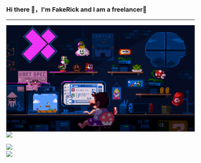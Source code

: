 ### Hi there 👋，I'm FakeRick and I am a freelancer👾

---

<img align="right" alt="Mario" src="https://github.com/fake-rick/fake-rick/blob/main/mario.gif?raw=true" width="520"/>

<a title="bilibili" target="_blank" href="https://space.bilibili.com/358330282/dynamic"><img src="https://img.shields.io/badge/dynamic/json?url=https%3A%2F%2Fapi.bilibili.com%2Fx%2Frelation%2Fstat%3Fvmid%3D358330282&query=%24.data.follower&suffix=%20followers&logo=data%3Aimage%2Fpng%3Bbase64%2CiVBORw0KGgoAAAANSUhEUgAAAGAAAABgCAYAAADimHc4AAAD7ElEQVR4nO2dW9WrMBCFK6ESkFAJSKiESqgEHCABCZWAhEpAAhL2ecik5dDc%2FpXLBDLfWnlqy0xmJ5BMQnq5CIIgCIIgCIIgCIIgCEIBAHQAemYfrgCunD6wAKAHsEKxALgx%2BbCQD8%2FS9tmgVqeDr1lLigDgZvDhXso%2BK9TyTBQRwRJ8AHjntl0Flh5QRAQK%2FmKxPeayWx2OXpBNBKiHvi34b7T2MC4pAvW6twR%2FRwkRKPizBN8CgEcuESj4Lwm%2BBwBjahEk%2BH8EwJRKhOaCDzW8e1JLfkUUH1NgmR3XmHffHR1l%2B72BSs8d7w8U%2BJDAnZERQMcV%2BCtUi7dNqFqibB4J7vtrq7xKCuAasbTMXCL4T%2B5aVk6%2B2xHUrWdhruAR6HIJcOeu2UHI8zyAe2ytWfEdWz9PVvQ8YAmIQ5dDAB9LFsMVAv8oMO2zAGrC5WNIarRiAuKR9jYEd9pY08aa6uUzIHGRdkgKd8pY0yc1WjEBAqypDYoAG0QAZkQAZkQAZkQAZk4vANQenjsSzS3I%2FwcSbXU5jQBUkRtdf4Rar90v8kSv3%2BI3ffCCSpk8I%2Fw%2BlgDkdI%2Fv2rEp2CaiWm1AsDQLlDAD%2BdlFXLMeAaCSeLZdaSFE5VUQNot38cKuEeBgAsSuG0flVZBmEanbXfNQAsS0fgBYIn2fIu3%2FBBMHEyBmDXlFfA8IzeHb%2BEms4WAChKykrVA9ZfsQTL57jXzRg4A5wC%2FA8N4ADiZAZwm2XjW75Qh2KOTfA0p4kygPw28OJcCVgn3nDnYo2EwEYRgGH0qAMyICMCMCMCMCMCMCMCMCMCMCfP3qwHDOQ4AAUekTk8FaBRihJnZdYbvtCGC7LvmkM63GjVDINPFrQgCq5ETXfmMzI90FXzPvfqt7x4rEu%2FZaEcCUxFvgz2zO%2BBUn6UkoaEEAsptiMSX5e8FoRYCN7cVgb4Vq7U%2FH50Pq4JNP7Qiw8UFnJwcK%2BtXy%2BWj6PLEvPgHSHv5UgwA1IQIwwyFAyLJin9RoxYgAzAQIkPwNmf26busC%2BOIx5TDqo5nDT%2BF%2FSS%2F9CYzwb%2BNo49zNy2evkYv0LywGGAXUvp6eSneycqOic0w20k7CNgKE7jJunSGLACTCxF27ylmQc98T5MQUH49swd%2BI0HPXslLKnT0N%2BwnkrTKi9JZL%2FL9i1SorMmdeQ4TQQ7OFMxIMzGD45w8nUL1im7efENZLJpgPSw0pfz0cdt4U3230Td%2FTvx2R6d2FrHhEWLkq5PELOMsRPHCPnAZGv1xJteL7jbJiaW3sB2nDvPC%2FosSYvjRQz4cJ6n7KO3rYQL7M%2BL6nVtfDVRAEQRAEQRAEQRAEIZ5%2FSAXmdfXaoQsAAAAASUVORK5CYII%3D&label=Bilibili&labelColor=f27596&color=353940" /></a>


<div><img src="https://github-readme-stats.vercel.app/api?username=fake-rick&show_icons=true" /></div>

<div><img src="https://github-readme-stats.vercel.app/api/top-langs?username=fake-rick&show_icons=true" /></div>




